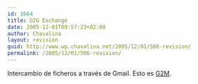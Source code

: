 ```yaml
---
id: 1664
title: G2G Exchange
date: 2005-12-01T09:57:23+02:00
author: Chavalina
layout: revision
guid: http://www.wp.chavalina.net/2005/12/01/586-revision/
permalink: /2005/12/01/586-revision/
---
```

Intercambio de ficheros a trav&eacute;s de Gmail. Esto es <a href="http://alt1040.com/archivo/2005/11/30/g2g-p2p-por-medio-de-gmail/" target="_blank">G2M</a>.